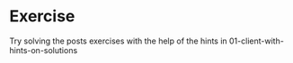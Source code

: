 # Exercise

Try solving the posts exercises with the help of the hints in 01-client-with-hints-on-solutions